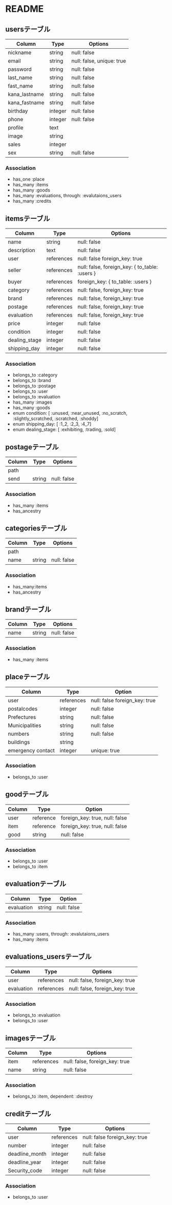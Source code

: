 # README

## usersテーブル
|Column|Type|Options|
|------|----|-------|
|nickname|string|null: false|
|email|string|null: false, unique: true|
|password|string|null: false|
|last_name|string|null: false|
|fast_name|string|null: false|
|kana_lastname|string|null: false|
|kana_fastname|string|null: false|
|birthday|integer|null: false|
|phone|integer|null: false|
|profile|text| |
|image|string| |
|sales|integer| |
|sex|string|null: false|
### Association
- has_one  :place
- has_many :items
- has_many :goods
- has_many :evaluations, through: :evalutaions_users
- has_many :credits

## itemsテーブル
|Column|Type|Options|
|------|----|-------|
|name|string|null: false|
|description|text|null: false|
|user|references|null: false foreign_key: true|
|seller|references|null: false, foreign_key: { to_table: :users }|
|buyer|references|foreign_key: { to_table: :users }|
|category|references|null: false, foreign_key: true|
|brand|references|null: false, foreign_key: true|
|postage|references|null: false, foreign_key: true|
|evaluation|references|null: false, foreign_key: true|
|price|integer|null: false|
|condition|integer|null: false|
|dealing_stage|integer|null: false|
|shipping_day|integer|null: false|

### Association
- belongs_to :category
- belongs_to :brand
- belongs_to :postage
- belongs_to :user
- belongs_to :evaluation
- has_many :images
- has_many :goods
- enum condition: [ :unused, :near_unused, :no_scratch, :slightly_scratched, :scratched, :shoddy]
- enum shipping_day: [ :1_2, :2_3, :4_7]
- enum dealing_stage: [ :exhibiting, :trading, :sold]

## postageテーブル
|Column|Type|Options|
|------|----|-------|
|path||
|send|string|null: false|
### Association
- has_many :items
- has_ancestry

## categoriesテーブル
|Column|Type|Options|
|------|----|------|
|path||
|name|string|null: false|
### Association
- has_many:items
- has_ancestry

## brandテーブル
|Column|Type|Options|
|------|----|-------|
|name|string|null: false|
### Association
- has_many :items

## placeテーブル
|Column|Type|Option|
|------|----|------|
|user|references|null: false foreign_key: true|
|postalcodes|integer|null: false|
|Prefectures|string|null: false|
|Municipalities|string|null: false|
|numbers|string|null: false|
|buildings|string||
|emergency contact|integer|unique: true|
### Association
- belongs_to :user

## goodテーブル
|Column|Type|Option|
|------|----|------|
|user|reference|foreign_key: true, null: false|
|item|reference|foreign_key: true, null: false|
|good|string|null: false|
### Association
- belongs_to :user
- belongs_to :item

## evaluationテーブル
|Column|Type|Option|
|------|----|------|
|evaluation|string|null: false|
### Association
- has_many :users, through: :evalutaions_users
- has_many :items

## evaluations_usersテーブル
|Column|Type|Options|
|------|----|-------|
|user|references|null: false, foreign_key: true|
|evaluation|references|null: false, foreign_key: true|
### Association
- belongs_to :evaluation
- belongs_to :user

## imagesテーブル
|Column|Type|Options|
|------|----|-------|
|item|references|null: false, foreign_key: true|
|name|string|null: false|
### Association
- belongs_to :item, dependent: :destroy

## creditテーブル
|Column|Type|Options|
|------|----|-------|
|user|references|null: false foreign_key: true|
|number|integer|null: false|
|deadline_month|integer|null: false|
|deadline_year|integer|null: false|
|Security_code|integer|null: false|
### Association
- belongs_to :user